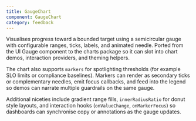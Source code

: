 ```yaml
---
title: GaugeChart
component: GaugeChart
category: feedback
---
```


Visualises progress toward a bounded target using a semicircular gauge with configurable ranges, ticks, labels, and animated needle. Ported from the UI Gauge component to the charts package so it can slot into chart demos, interaction providers, and theming helpers.

The chart also supports `markers` for spotlighting thresholds (for example SLO limits or compliance baselines). Markers can render as secondary ticks or complementary needles, emit focus callbacks, and feed into the legend so demos can narrate multiple guardrails on the same gauge.

Additional niceties include gradient range fills, `innerRadiusRatio` for donut style layouts, and interaction hooks (`onValueChange`, `onMarkerFocus`) so dashboards can synchronise copy or annotations as the gauge updates.
